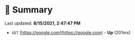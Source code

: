# 📖 Summary
Last updated: **8/15/2021, 2:47:47 PM**

- `GET` [https://google.com](https://google.com) - **Up** (201ms)
